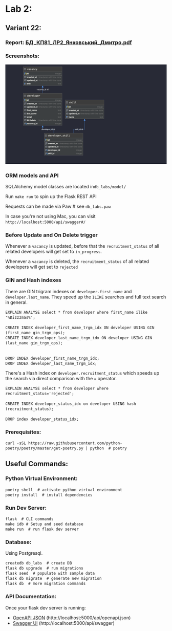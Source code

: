 # Lab 2:

## Variant 22:

### Report: [БД_КП81_ЛР2_Янковський_Дмитро.pdf](lab_reports/БД_КП81_ЛР2_Янковський_Дмитро.pdf)

### Screenshots:

![](lab_reports/db_schema.png)

### ORM models and API
SQLAlchemy model classes are located in`db_labs/model/`

Run `make run` to spin up the Flask REST API

Requests can be made via Paw  # see `db_labs.paw`

In case you're not using Mac, you can visit `http://localhost:5000/api/swagger#/`

### Before Update and On Delete trigger
Whenever a `vacancy` is updated, before that the `recruitment_status` of all related developers will get set to `in_progress`.

Whenever a `vacancy` is deleted, the `recruitment_status` of all related developers will get set to `rejected`


### GIN and Hash indexes
There are GIN trigram indexes on `developer.first_name` and `developer.last_name`. They speed up the `ILIKE` searches and full text search in general.
```
EXPLAIN ANALYSE select * from developer where first_name ilike '%Dizzzmas%';

CREATE INDEX developer_first_name_trgm_idx ON developer USING GIN (first_name gin_trgm_ops);
CREATE INDEX developer_last_name_trgm_idx ON developer USING GIN (last_name gin_trgm_ops);


DROP INDEX developer_first_name_trgm_idx;
DROP INDEX developer_last_name_trgm_idx;
``` 

There's a Hash index on `developer.recruitment_status` which speeds up the search via direct comparison with the `=` operator.
```
EXPLAIN ANALYSE select * from developer where recruitment_status='rejected';

CREATE INDEX developer_status_idx on developer USING hash (recruitment_status);

DROP index developer_status_idx;
```

### Prerequisites:

```
curl -sSL https://raw.githubusercontent.com/python-poetry/poetry/master/get-poetry.py | python  # poetry
```

## Useful Commands:

### Python Virtual Environment:

```
poetry shell  # activate python virtual environment
poetry install  # install dependencies
```

### Run Dev Server:

```
flask  # CLI commands
make idb # Setup and seed database
make run  # run flask dev server
```


### Database:
Using Postgresql.
```
createdb db_labs  # create DB
flask db upgrade  # run migrations
flask seed  # populate with sample data
flask db migrate  # generate new migration
flask db  # more migration commands
```

### API Documentation:

Once your flask dev server is running:

- [OpenAPI JSON](http://localhost:5000/api/openapi.json) (http://localhost:5000/api/openapi.json)
- [Swagger UI](http://localhost:5000/api/swagger) (http://localhost:5000/api/swagger)
